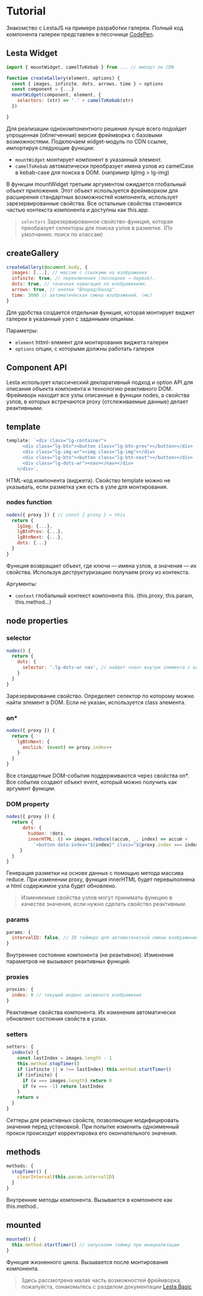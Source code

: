 # Tutorial

Знакомство с LestaJS на примере разработки галереи. Полный код компонента галереи представлен в песочнице [CodePen](https://codepen.io/kossyak/pen/dPobVQY).

## Lesta Widget
```js
import { mountWidget, camelToKebab } from ... // импорт по CDN

function createGallery(element, options) {
  const { images, infinite, dots, arrows, time } = options
  const component = {...}
  mountWidget(component, element, { 
    selectors: (str) => '.' + camelToKebab(str) 
  })

}
```

Для реализации однокомпонентного решения лучше всего подойдет упрощенная (облегченная) версия фреймворка с базовыми возможностями. Подключаем widget-модуль по CDN ссылке, импортируя следующие функции:
- `mountWidget` монтирует компонент в указанный элемент.
- `camelToKebab` автоматически преобразует имена узлов из camelCase в kebab-case для поиска в DOM. (например lgImg > lg-img)

В функции mountWidget третьим аргументом ожидается глобальный объект приложения. Этот объект используется фреймворком для расширения стандартных возможностей компонента, использует зарезервированные свойства. Все остальные свойства становятся частью контекста компонента и доступны как this.app.<foo>

> `selectors` Зарезервированное свойство-функция, которая преобразует селекторы для поиска узлов в разметке. (По умолчанию: поиск по классам)

## createGallery
```js
createGallery(document.body, {
  images: [...], // массив с ссылками на изображения
  infinite: true, // переключения (последнее → первое).
  dots: true, // точечная навигация по изображениям.
  arrows: true, // кнопки "Вперед/Назад".
  time: 3000 // автоматическая смена изображений. (мс)
}
```

Для удобства создается отдельная функция, которая монтирует виджет галереи в указанный узел с заданными опциями.

Параметры:
- `element` httml-элемент для монтирования виджета галереи
- `options` опции, с которыми должны работать галерея

## Component API
Lesta использует классический декларативный подход и option API для описания объекта компонента и технологию реактивного DOM. Фреймворк находит все узлы описанные в функции nodes, а свойства узлов, в которых встречаются proxy (отслеживаемые данные) делает реактивными.

## template
```js
template: `<div class="lg-container">
      <div class="lg-btn"><button class="lg-btn-prev"></button></div>
      <div class="lg-img-wr"><img class="lg-img"></div>
      <div class="lg-btn"><button class="lg-btn-next"></button></div>
      <div class="lg-dots-wr"><nav></nav></div>
    </div>`,
```

HTML-код компонента (виджета). Свойство template можно не указывать, если разметка уже есть в узле для монтирования.

### nodes function

```js
nodes({ proxy }) { // const { proxy } = this
  return {
    lgImg: {...},
    lgBtnPrev: {...},
    lgBtnNext: {...},
    dots: {...}
  }
}
```
Функция возвращает объект, где ключи — имена узлов, а значения — их свойства.
Используя деструктуризацию получаем proxy из контекста.

Аргументы:
- `context` глобальный контекст компонента this. (this.proxy, this.param, this.method…)


## node properties

### selector
```js
nodes() {
  return {
    dots: {
      selector: '.lg-dots-wr nav', // найдет <nav> внутри элемента с классом lg-dots-wr
    }
  }
}
```
Зарезервирование свойство. Определяет селектор по которому можно найти элемент в DOM. Если не указан, используется class элемента.

### on*
```js
nodes({ proxy }) {
  return {
    lgBtnNext: {
      onclick: (event) => proxy.index++
    }
  }
}
```
Все стандартные DOM-события поддерживаются через свойства on*. Все события  создают объект event, который можно получить как аргумент функции.

### DOM property
```js
nodes({ proxy }) {
  return {
      dots: {
        hidden: !dots,
        innerHTML: () => images.reduce((accum, _, index) => accum + 
          `<button data-index="${index}" class="${proxy.index === index ? 'active' : ''}"></button>`, ''),
     }
  }
}
```
Генерация разметки на основе данных с помощью метода массива reduce. При изменении proxy, функция innerHTML будет перевыполнена и html содержимое узла будет обновлено.

> Изменяемые свойства узлов могут принимать функцию в качестве значения, если нужно сделать свойство реактивным.


### params
```js
params: {
  intervalID: false, // ID таймера для автоматической смены изображений
}
```
Внутреннее состояние компонента (не реактивное). Изменения параметров не вызывают реактивных функций.

### proxies
```js
proxies: {
  index: 0 // текущий индекс активного изображения
}
```
Реактивные свойства компонента. Их изменения автоматически обновляют состояния свойств в узлах.

### setters

```js
setters: {
  index(v) {
    const lastIndex = images.length - 1
    this.method.stopTimer()
    if (infinite || v !== lastIndex) this.method.startTimer()
    if (infinite) {
      if (v === images.length) return 0
      if (v === -1) return lastIndex
    }
    return v
  }
}
```
Сеттеры для реактивных свойств, позволяющие модифицировать значения перед установкой. При попытке изменить одноименный прокси происходит корректировка его окончательного значения.

## methods
```js
methods: {
  stopTimer() {
    clearInterval(this.param.intervalID)
  }
}
```
Внутренние методы компонента. Вызывается в компоненте как this.method.<name>.

## mounted

```js
mounted() {
  this.method.startTimer() // запускаем таймер при инициализации
}
```
Функция жизненного цикла. Вызывается после монтирования компонента.


> Здесь рассмотрена малая часть возможностей фреймворка, пожалуйста, ознакомьтесь с разделом документации [Lesta Basic](https://lesta.dev/basic)

